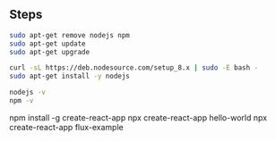 
Steps
------

```bash
sudo apt-get remove nodejs npm
sudo apt-get update
sudo apt-get upgrade

curl -sL https://deb.nodesource.com/setup_8.x | sudo -E bash -
sudo apt-get install -y nodejs

nodejs -v
npm -v
```

npm install -g create-react-app
npx create-react-app hello-world
npx create-react-app flux-example

